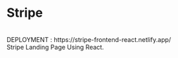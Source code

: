 # Stripe
<br>
DEPLOYMENT : https://stripe-frontend-react.netlify.app/
<br>
Stripe Landing Page Using React.
